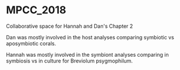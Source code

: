 # MPCC_2018
Collaborative space for Hannah and Dan's Chapter 2

Dan was mostly involved in the host analyses comparing symbiotic vs aposymbiotic corals. 

Hannah was mostly involved in the symbiont analyses comparing in symbiosis vs in culture for Breviolum psygmophilum.
